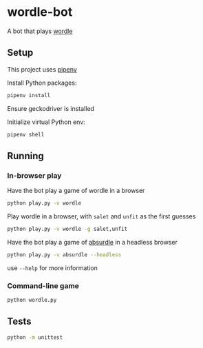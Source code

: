 # wordle-bot

A bot that plays [wordle](https://www.powerlanguage.co.uk/wordle/)

## Setup

This project uses [pipenv](https://pipenv.pypa.io/en/latest/)

Install Python packages:

```bash
pipenv install
```

Ensure geckodriver is installed

Initialize virtual Python env:

```bash
pipenv shell
```

## Running

### In-browser play

Have the bot play a game of wordle in a browser
```bash
python play.py -v wordle
```

Play wordle in a browser, with `salet` and `unfit` as the first guesses 
```bash
python play.py -v wordle -g salet,unfit
```

Have the bot play a game of [absurdle](https://qntm.org/wordle) in a headless browser
```bash
python play.py -v absurdle --headless
```

use `--help` for more information

### Command-line game
```bash
python wordle.py
```

## Tests
```bash
python -m unittest
```

